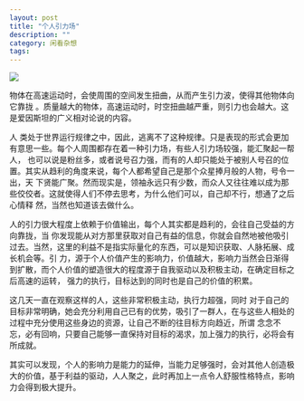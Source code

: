 ```yaml
---
layout: post
title: "个人引力场"
description: ""
category: 闲看杂想
tags: 
---
```

![](http://www.mojiaqin.cn/images/2016/0320/yinli.jpg)   

物体在高速运动时，会使周围的空间发生扭曲，从而产生引力波，使得其他物体向它靠拢 。质量越大的物体，高速运动时，时空扭曲越严重，则引力也会越大。这是爱因斯坦的广义相对论说的内容。 
 

人 类处于世界运行规律之中，因此，逃离不了这种规律。只是表现的形式会更加有意思一些。每个人周围都存在着一种引力场，有些人引力场较强，能汇聚起一帮人， 也可以说是粉丝多，或者说号召力强，而有的人却只能处于被别人号召的位置。其实从趋利的角度来说，每个人都希望自己是那个众星捧月般的人物，号令一出，天 下贤能广聚。然而现实是，领袖永远只有少数，而众人又往往难以成为那些佼佼者。这就使得人们不停去思考，为什么他们可以，自己却不行，想通了之后心情释 然，当然也知道该去做什么。


人的引力很大程度上依赖于价值输出，每个人其实都是趋利的，会往自己受益的方向靠拢，当 你发现能从对方那里获取对自己有益的信息，你就会自然地被他吸引过去。当然，这里的利益不是指实际量化的东西，可以是知识获取、人脉拓展、成长机会等。引 力，源于个人价值产生的影响力，价值越大，影响力当然会日渐得到扩散，而个人价值的塑造很大的程度源于自我驱动以及积极主动，在确定目标之后高速的运转， 强力的执行，目标达到的同时也是自己的价值的积累。


这几天一直在观察这样的人，这些非常积极主动，执行力超强，同时 对于自己的目标非常明确，她会充分利用自己已有的优势，吸引了一群人，在与这些人相处的过程中充分使用这些身边的资源，让自己不断的往目标方向趋近，所谓 念念不忘，必有回响，只要自己能够一直保持对目标的渴求，加上强力的执行，必将会有所成就。


其实可以发现，个人的影响力是能力的延伸，当能力足够强时，会对其他人创造极大的价值，基于利益的驱动，人人聚之，此时再加上一点令人舒服性格特点，影响力会得到极大提升。